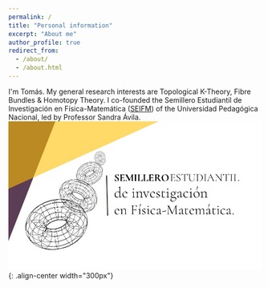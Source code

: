 ```yaml
---
permalink: /
title: "Personal information"
excerpt: "About me"
author_profile: true
redirect_from: 
  - /about/
  - /about.html
---
```


I'm Tomás. My general research interests are Topological K-Theory, Fibre Bundles & Homotopy Theory. I co-founded the Semillero Estudiantil de Investigación en Física-Matemática ([SEIFM](https://www.instagram.com/seinfismat/)) of the Universidad Pedagógica Nacional, led by Professor Sandra Ávila.  
![SEIFM-Logo](/images/post.jpeg){: .align-center width="300px"}

